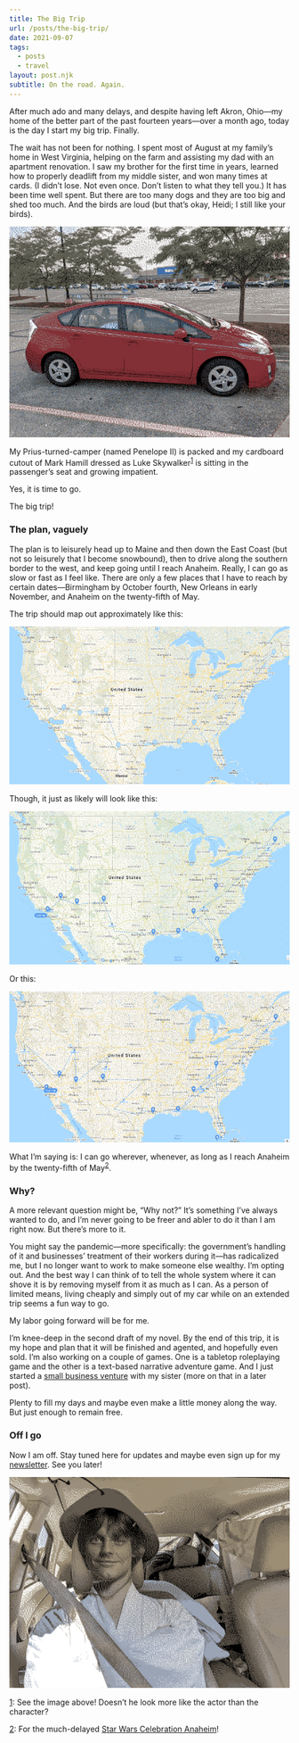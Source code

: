 ```yaml
---
title: The Big Trip
url: /posts/the-big-trip/
date: 2021-09-07
tags:
  - posts
  - travel
layout: post.njk
subtitle: On the road. Again.
---
```


After much ado and many delays, and despite having left Akron, Ohio—my home of the better part of the past fourteen years—over a month ago, today is the day I start my big trip. Finally.

The wait has not been for nothing. I spent most of August at my family’s home in West Virginia, helping on the farm and assisting my dad with an apartment renovation. I saw my brother for the first time in years, learned how to properly deadlift from my middle sister, and won many times at cards. (I didn’t lose. Not even once. Don’t listen to what they tell you.) It has been time well spent. But there are too many dogs and they are too big and shed too much. And the birds are loud (but that’s okay, Heidi; I still like your birds).

![Penelope II as she sat on my first and only night sleeping in her during this trip so far.](/images/_Penelope.png)

My Prius-turned-camper (named Penelope II) is packed and my cardboard cutout of Mark Hamill dressed as Luke Skywalker<sup><a href=#1down id="1up">1</a></sup> is sitting in the passenger’s seat and growing impatient.

Yes, it is time to go.

The big trip!

### The plan, vaguely

The plan is to leisurely head up to Maine and then down the East Coast (but not so leisurely that I become snowbound), then to drive along the southern border to the west, and keep going until I reach Anaheim. Really, I can go as slow or fast as I feel like. There are only a few places that I have to reach by certain dates—Birmingham by October fourth, New Orleans in early November, and Anaheim on the twenty-fifth of May.

The trip should map out approximately like this:

![](/images/_USA.png)

Though, it just as likely will look like this:

![](/images/_USA2.png)

Or this:

![](/images/_USA3.png)

What I’m saying is: I can go wherever, whenever, as long as I reach Anaheim by the twenty-fifth of May<sup><a href=#2down id="2up">2</a></sup>.

### Why?

A more relevant question might be, “Why not?” It’s something I’ve always wanted to do, and I’m never going to be freer and abler to do it than I am right now. But there’s more to it.

You might say the pandemic—more specifically: the government’s handling of it and businesses’ treatment of their workers during it—has radicalized me, but I no longer want to work to make someone else wealthy. I’m opting out. And the best way I can think of to tell the whole system where it can shove it is by removing myself from it as much as I can. As a person of limited means, living cheaply and simply out of my car while on an extended trip seems a fun way to go.

My labor going forward will be for me.

I’m knee-deep in the second draft of my novel. By the end of this trip, it is my hope and plan that it will be finished and agented, and hopefully even sold. I’m also working on a couple of games. One is a tabletop roleplaying game and the other is a text-based narrative adventure game. And I just started a [small business venture](https://www.stringtheory.supply/) with my sister (more on that in a later post).  

Plenty to fill my days and maybe even make a little money along the way. But just enough to remain free.

### Off I go

Now I am off. Stay tuned here for updates and maybe even sign up for my [newsletter](https://buttondown.email/jacobdensford). See you later!

![](/images/_Mark.png "Testing this feature.")

<footer>

<a href=#1up id="1down">1</a>: See the image above! Doesn’t he look more like the actor than the character?

<a href=#2up id="2down">2</a>: For the much-delayed [Star Wars Celebration Anaheim](https://www.starwarscelebration.com/en-us/home/announcement.html)!

</footer>
